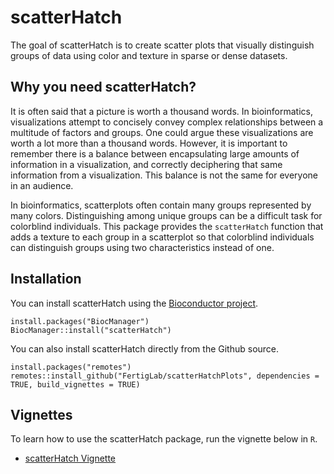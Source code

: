 # scatterHatch
The goal of scatterHatch is to create scatter plots that visually distinguish groups of data using color and texture in sparse or dense datasets.

## Why you need scatterHatch?
It is often said that a picture is worth a thousand words.  In bioinformatics, visualizations attempt to concisely convey complex relationships between a multitude of factors and groups.  One could argue these visualizations are worth a lot more than a thousand words.  However, it is important to remember there is a balance between encapsulating large amounts of information in a visualization, and correctly deciphering that same information from a visualization.  This balance is not the same for everyone in an audience.  

In bioinformatics, scatterplots often contain many groups represented by many colors.  Distinguishing among unique groups can be a difficult task for colorblind individuals. This package provides the ```scatterHatch``` function that adds a texture to each group in a scatterplot so that colorblind individuals can distinguish groups using two characteristics instead of one.

## Installation
You can install scatterHatch using the [Bioconductor project](https://bioconductor.org/).

```
install.packages("BiocManager")
BiocManager::install("scatterHatch")
```

You can also install scatterHatch directly from the Github source.
```
install.packages("remotes")
remotes::install_github("FertigLab/scatterHatchPlots", dependencies = TRUE, build_vignettes = TRUE)
```

## Vignettes
To learn how to use the scatterHatch package, run the vignette below in `R`.

* [scatterHatch Vignette](https://github.com/FertigLab/scatterHatch/blob/master/vignettes/vignette.Rmd)

